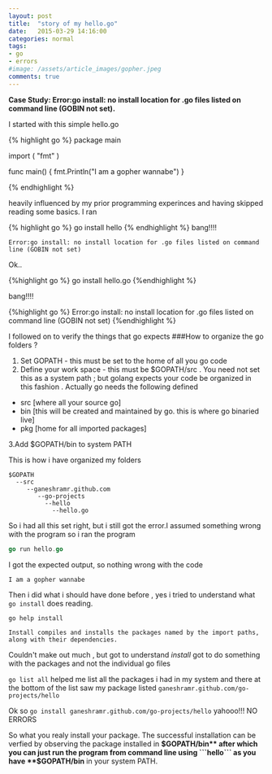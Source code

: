 ```yaml
---
layout: post
title:  "story of my hello.go"
date:   2015-03-29 14:16:00
categories: normal
tags:
- go
- errors
#image: /assets/article_images/gopher.jpeg
comments: true
---
```


**Case Study: Error:go install: no install location for .go files listed on command line (GOBIN not set).**

I started with this simple hello.go

{% highlight go %}
package main

import (
	"fmt"
)

func main() {
	fmt.Println("I am a gopher wannabe")
}

{% endhighlight %}


heavily influenced by my prior programming experinces and having skipped reading some basics. I ran 

{% highlight go %}
go install hello
{% endhighlight %}
bang!!!!

```
Error:go install: no install location for .go files listed on command line (GOBIN not set)
```

Ok..

{%highlight go %}
go install hello.go
{%endhighlight %}

bang!!!!

{%highlight go %}
Error:go install: no install location for .go files listed on command line (GOBIN not set)
{%endhighlight %}

I followed on to verify the things that go expects
###How to organize the go folders ?

1. Set GOPATH - this must be set to the home of all you go code 
2. Define your work space - this must be $GOPATH/src . You need not set this as a system path ; but golang expects your code be organized in this fashion . Actually go needs the following defined 

- src [where all your source go]
- bin [this will be created and maintained by go. this is where go binaried live]
- pkg [home for all imported packages]

3.Add $GOPATH/bin to system PATH

This is how i have organized my folders 

```
$GOPATH
  --src
     --ganeshramr.github.com
        --go-projects
          --hello
            --hello.go
```

So i had all this set right, but i still got the error.I assumed something wrong with the program so i ran the program 

```go
go run hello.go
```
I got the expected output, so nothing wrong with the code

```
I am a gopher wannabe
```

Then i did what i should have done before , yes i tried to understand what ```go install``` does reading.

```
go help install

Install compiles and installs the packages named by the import paths,
along with their dependencies.
```

Couldn't make out much , but got to understand *install*  got to do something with the packages and not the individual go files

```go list all``` helped me list all the packages i had in my system and there at the bottom of the list saw my package listed ```ganeshramr.github.com/go-projects/hello```

Ok so ```go install ganeshramr.github.com/go-projects/hello``` yahooo!!! NO ERRORS

So what you realy install your package. The successful installation can be verfied by observing the package installed in **$GOPATH/bin** after which you can just run the program from command line using ```hello``` as you have  **$GOPATH/bin** in your system PATH.





